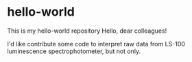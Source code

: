 # hello-world
This is my hello-world repository
Hello, dear colleagues!

I'd like contribute some code to interpret raw data from LS-100 luminescence spectrophotometer, but not only.
